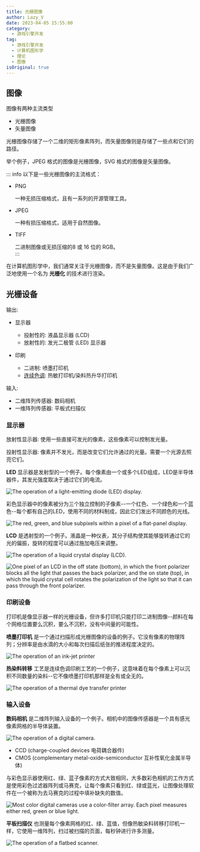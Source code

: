 ```yaml
---
title: 光栅图像
author: Lazy_V
date: 2023-04-05 15:55:00
category:
  - 游戏引擎开发
tag:
  - 游戏引擎开发
  - 计算机图形学
  - 理论
  - 图像
isOriginal: true
---
```


## 图像

图像有两种主流类型

- 光栅图像
- 矢量图像

光栅图像存储了一个二维的矩形像素阵列，而矢量图像则是存储了一些点和它们的路径。

举个例子，JPEG 格式的图像是光栅图像，SVG 格式的图像是矢量图像。

::: info
以下是一些光栅图像的主流格式：
- PNG
  
  一种无损压缩格式，且有一系列的开源管理工具。
- JPEG
  
  一种有损压缩格式，适用于自然图像。
- TIFF
  
  二进制图像或无损压缩的8 或 16 位的 RGB。  
:::

在计算机图形学中，我们通常关注于光栅图像，而不是矢量图像。这是由于我们广泛地使用一个名为 **光栅化** 的技术进行渲染。

## 光栅设备

输出:

- 显示器
  - 投射性的: 液晶显示器 (LCD)
  - 放射性的: 发光二极管 (LED) 显示器

- 印刷
  - 二进制: 喷墨打印机
  - [连续色调](https://en.wikipedia.org/wiki/Continuous_tone): 热敏打印机/染料热升华打印机

输入:

- 二维阵列传感器: 数码相机
- 一维阵列传感器: 平板式扫描仪

### 显示器

放射性显示器: 使用一些直接可发光的像素，这些像素可以控制发光量。

投射性显示器: 像素并不发光，而是改变它们允许通过的光量。需要一个光源去照亮它们。

**LED** 显示器是发射型的一个例子。每个像素由一个或多个LED组成，LED是半导体器件，其发光强度取决于通过它们的电流。

![The operation of a light-emitting diode (LED) display.](/images/game-engine-dev/basic-theories/LED1.png)

彩色显示器中的像素被分为三个独立控制的子像素--一个红色、一个绿色和一个蓝色--每个都有自己的LED，使用不同的材料制成，因此它们发出不同颜色的光线。

![The red, green, and blue subpixels within a pixel of a flat-panel display.](/images/game-engine-dev/basic-theories/subpixels.png)

**LCD** 是透射型的一个例子。液晶是一种仪表，其分子结构使其能够旋转通过它的光的偏振，旋转的程度可以通过施加电压来调整。

![The operation of a liquid crystal display (LCD).](/images/game-engine-dev/basic-theories/LCD1.png)

![One pixel of an LCD in the off state (bottom), in which the front polarizer blocks all the light that passes the back polarizer, and the on state (top), in which the liquid crystal cell rotates the polarization of the light so that it can pass through the front polarizer.](/images/game-engine-dev/basic-theories/LCD2.png)

### 印刷设备

打印机是像显示器一样的光栅设备，但许多打印机只能打印二进制图像--颜料在每个网格位置要么沉积，要么不沉积，没有中间量的可能性。

**喷墨打印机** 是一个通过扫描形成光栅图像的设备的例子。它没有像素的物理阵列；分辨率是由水滴的大小和每次扫描后纸张的推进程度决定的。

![The operation of an ink-jet printer](/images/game-engine-dev/basic-theories/ink-jet-printer.png)

**热染料转移** 工艺是连续色调印刷工艺的一个例子，这意味着在每个像素上可以沉积不同数量的染料--它不像喷墨打印机那样是全有或全无的。

![The operation of a thermal dye transfer printer](/images/game-engine-dev/basic-theories/thermal-dye-transfer-printer.png)

### 输入设备

**数码相机** 是二维阵列输入设备的一个例子。相机中的图像传感器是一个具有感光像素网格的半导体装置。

![The operation of a digital camera.](/images/game-engine-dev/basic-theories/digital-camera.png)

- CCD (charge-coupled devices 电荷耦合器件)
- CMOS (complementary metal-oxide-semiconductor 互补性氧化金属半导体)

与彩色显示器使用红、绿、蓝子像素的方式大致相同，大多数彩色相机的工作方式是使用彩色过滤器阵列或马赛克，让每个像素只看到红、绿或蓝光，让图像处理软件在一个被称为去马赛克的过程中填补缺失的数值。

![Most color digital cameras use a color-filter array. Each pixel measures either red, green or blue light.](/images/game-engine-dev/basic-theories/color-filter-array.png)

**平板扫描仪** 也测量每个像素网格的红、绿、蓝值，但像热敏染料转移打印机一样，它使用一维阵列，扫过被扫描的页面，每秒钟进行许多测量。

![The operation of a flatbed scanner.](/images/game-engine-dev/basic-theories/flatbed-scanner.png)
